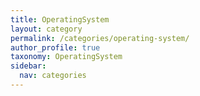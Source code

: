 ```yaml
---
title: OperatingSystem
layout: category
permalink: /categories/operating-system/
author_profile: true
taxonomy: OperatingSystem
sidebar:
  nav: categories
---
```

